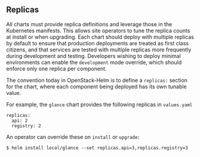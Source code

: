 ## Replicas

All charts must provide replica definitions and leverage those in the Kubernetes manifests.  This allows site operators to tune the replica counts at install or when upgrading.  Each chart should deploy with multiple replicas by default to ensure that production deployments are treated as first class citizens, and that services are tested with multiple replicas more frequently during development and testing.  Developers wishing to deploy minimal environments can enable the `development` mode override, which should enforce only one replica per component.

The convention today in OpenStack-Helm is to define a `replicas:` section for the chart, where each component being deployed has its own tunable value.

For example, the `glance` chart provides the following replicas in `values.yaml`

```
replicas:
  api: 2
  registry: 2
```

An operator can override these on `install` or `upgrade`:

```
$ helm install local/glance --set replicas.api=3,replicas.registry=3
```
